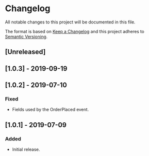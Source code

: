 # Changelog

All notable changes to this project will be documented in this file.

The format is based on [Keep a Changelog](http://keepachangelog.com/en/1.0.0/)
and this project adheres to [Semantic Versioning](http://semver.org/spec/v2.0.0.html).

## [Unreleased]

## [1.0.3] - 2019-09-19

## [1.0.2] - 2019-07-10

### Fixed

- Fields used by the OrderPlaced event.

## [1.0.1] - 2019-07-09

### Added

- Initial release.
